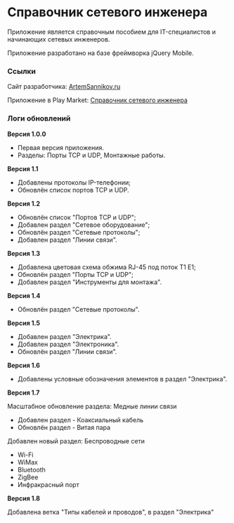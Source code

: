 # Справочник сетевого инженера

Приложение является справочным пособием для IT-специалистов и начинающих сетевых инженеров.

Приложение разработано на базе фреймворка jQuery Mobile.

### Ссылки

Сайт разработчика: [ArtemSannikov.ru](http://artemsannikov.ru)

Приложение в Play Market: [Справочник сетевого инженера](https://play.google.com/store/apps/details?id=network.engineer)

### Логи обновлений

**Версия 1.0.0**

* Первая версия приложения.
* Разделы: Порты TCP и UDP, Монтажные работы.

**Версия 1.1**

* Добавлены протоколы IP-телефонии;
* Обновлён список портов TCP и UDP.

**Версия 1.2**

* Обновлён список "Портов TCP и UDP";
* Добавлен раздел "Сетевое оборудование";
* Обновлён раздел "Сетевые протоколы";
* Добавлен раздел "Линии связи".

**Версия 1.3**

* Добавлена цветовая схема обжима RJ-45 под поток T1 E1;
* Обновлён раздел "Порты TCP и UDP";
* Добавлен раздел "Инструменты для монтажа".

**Версия 1.4**

* Обновлён раздел "Сетевые протоколы".

**Версия 1.5**

* Добавлен раздел "Электрика".
* Добавлен раздел "Электроника".
* Обновлён раздел "Линии связи".

**Версия 1.6**

* Добавлены условные обозначения элементов в раздел "Электрика".

**Версия 1.7**

Масштабное обновление раздела: Медные линии связи
* Добавлен раздел - Коаксиальный кабель
* Обновлён раздел - Витая пара

Добавлен новый раздел: Беспроводные сети
* Wi-Fi
* WiMax
* Bluetooth
* ZigBee
* Инфракрасный порт


**Версия 1.8**

Добавлена ветка "Типы кабелей и проводов", в раздел "Электрика"